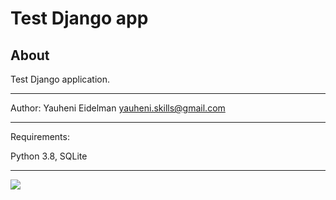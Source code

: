 Test Django app
===============

About
-----

Test Django application.
*******************
Author: Yauheni Eidelman yauheni.skills@gmail.com
*******************
Requirements:

Python 3.8, SQLite
*******************



![](/home/evgesha/Загрузки/koala.jpg)